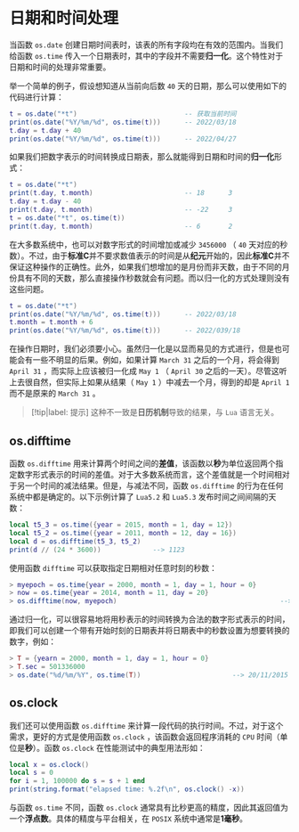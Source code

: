 # 日期和时间处理

当函数 `os.date` 创建日期时间表时，该表的所有字段均在有效的范围内。当我们给函数 `os.time` 传入一个日期表时，其中的字段并不需要**归一化**。这个特性对于日期和时间的处理非常重要。

举一个简单的例子，假设想知道从当前向后数 `40` 天的日期，那么可以使用如下的代码进行计算：

```lua
t = os.date("*t")                           -- 获取当前时间
print(os.date("%Y/%m/%d", os.time(t)))      -- 2022/03/18
t.day = t.day + 40
print(os.date("%Y/%m/%d", os.time(t)))      -- 2022/04/27
```

如果我们把数字表示的时间转换成日期表，那么就能得到日期和时间的**归一化**形式：

```lua
t = os.date("*t")  
print(t.day, t.month)                       -- 18      3
t.day = t.day - 40
print(t.day, t.month)                       -- -22     3
t = os.date("*t", os.time(t))
print(t.day, t.month)                       -- 6       2
```

在大多数系统中，也可以对数字形式的时间增加或减少 `3456000` （ `40` 天对应的秒数）。不过，由于**标准C**并不要求数值表示的时间是从**纪元**开始的，因此**标准C**并不保证这种操作的正确性。此外，如果我们想增加的是月份而非天数，由于不同的月份具有不同的天数，那么直接操作秒数就会有问题。而以归一化的方式处理则没有这些问题。

```lua
t = os.date("*t")
print(os.date("%Y/%m/%d", os.time(t)))      -- 2022/03/18
t.month = t.month + 6
print(os.date("%Y/%m/%d", os.time(t)))      -- 2022/039/18
```

在操作日期时，我们必须要小心。虽然归一化是以显而易见的方式进行，但是也可能会有一些不明显的后果。例如，如果计算 `March 31` 之后的一个月，将会得到 `April 31` ，而实际上应该被归一化成 `May 1` （ `April 30` 之后的一天）。尽管这听上去很自然，但实际上如果从结果（ `May 1` ）中减去一个月，得到的却是 `April 1` 而不是原来的 `March 31` 。

> [!tip|label: 提示]
> 这种不一致是**日历机制**导致的结果，与 `Lua` 语言无关。

## os.difftime

函数 `os.difftime` 用来计算两个时间之间的**差值**，该函数以**秒**为单位返回两个指定数字形式表示的时间的差值。对于大多数系统而言，这个差值就是一个时间相对于另一个时间的减法结果。但是，与减法不同，函数 `os.difftime` 的行为在任何系统中都是确定的。以下示例计算了 `Lua5.2` 和 `Lua5.3` 发布时间之间间隔的天数：

```lua
local t5_3 = os.time({year = 2015, month = 1, day = 12})
local t5_2 = os.time({year = 2011, month = 12, day = 16})
local d = os.difftime(t5_3, t5_2)
print(d // (24 * 3600))             --> 1123
```

使用函数 `difftime` 可以获取指定日期相对任意时刻的秒数：

```lua
> myepoch = os.time{year = 2000, month = 1, day = 1, hour = 0}
> now = os.time{year = 2014, month = 11, day = 20}
> os.difftime(now, myepoch)                                         --> 501336000.0
```

通过归一化，可以很容易地将用秒表示的时间转换为合法的数字形式表示的时间，即我们可以创建一个带有开始时刻的日期表并将日期表中的秒数设置为想要转换的数字，例如：

```lua
> T = {yearn = 2000, month = 1, day = 1, hour = 0}
> T.sec = 501336000
> os.date("%d/%m/%Y", os.time(T))                       --> 20/11/2015
```

## os.clock

我们还可以使用函数 `os.difftime` 来计算一段代码的执行时间。不过，对于这个需求，更好的方式是使用函数 `os.clock` ，该函数会返回程序消耗的 `CPU` 时间（单位是**秒**）。函数 `os.clock` 在性能测试中的典型用法形如：

```lua
local x = os.clock()
local s = 0
for i = 1, 100000 do s = s + 1 end
print(string.format("elapsed time: %.2f\n", os.clock() -x))
```

与函数 `os.time` 不同，函数 `os.clock` 通常具有比秒更高的精度，因此其返回值为一个**浮点数**。具体的精度与平台相关，在 `POSIX` 系统中通常是**1毫秒**。
